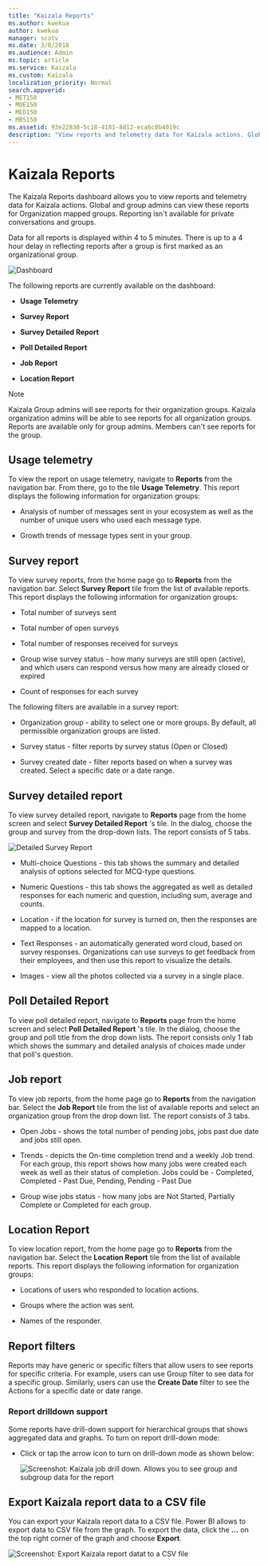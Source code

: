 ```yaml
---
title: "Kaizala Reports"
ms.author: kwekua
author: kwekua
manager: scotv
ms.date: 3/8/2018
ms.audience: Admin
ms.topic: article
ms.service: Kaizala
ms.custom: Kaizala
localization_priority: Normal
search.appverid:
- MET150
- MOE150
- MED150
- MBS150
ms.assetid: 93e22838-5c18-4181-8d12-eca6c0b4019c
description: "View reports and telemetry data for Kaizala actions. Global and group admins can view these reports for Organization mapped groups. Reporting isn't available for private conversations and groups. Data for all reports is displayed within 4 to 5 minutes. There is up to a 4 hour delay in reflecting reports after a group is first marked as an organizational group."
---
```


# Kaizala Reports

The Kaizala Reports dashboard allows you to view reports and telemetry data for Kaizala actions. Global and group admins can view these reports for Organization mapped groups. Reporting isn't available for private conversations and groups.
  
Data for all reports is displayed within 4 to 5 minutes. There is up to a 4 hour delay in reflecting reports after a group is first marked as an organizational group. 
  
![Dashboard](media/a4dc7619-40f0-4886-bf66-b59669d72251.jpg)
  
The following reports are currently available on the dashboard:
  
- **Usage Telemetry**
    
- **Survey Report**
    
- **Survey Detailed Report**
    
- **Poll Detailed Report**
    
- **Job Report**
    
- **Location Report**
    
> [!NOTE]
> Kaizala Group admins will see reports for their organization groups. Kaizala organization admins will be able to see reports for all organization groups. Reports are available only for group admins. Members can't see reports for the group. 
  
## Usage telemetry

To view the report on usage telemetry, navigate to **Reports** from the navigation bar. From there, go to the tile **Usage Telemetry**. This report displays the following information for organization groups: 
  
- Analysis of number of messages sent in your ecosystem as well as the number of unique users who used each message type.
    
- ﻿Growth trends of message types sent in your group﻿.
    
## Survey report

To view survey reports, from the home page go to **Reports** from the navigation bar. Select **Survey Report** tile from the list of available reports. This report displays the following information for organization groups: 
  
- Total number of surveys sent
    
- Total number of open surveys
    
- Total number of responses received for surveys
    
- Group wise survey status - how many surveys are still open (active), and which users can respond versus how many are already closed or expired
    
- Count of responses for each survey
    
The following filters are available in a survey report:
  
- Organization group - ability to select one or more groups. By default, all permissible organization groups are listed.
    
- Survey status - filter reports by survey status (Open or Closed)
    
- Survey created date - filter reports based on when a survey was created. Select a specific date or a date range.
    
## Survey detailed report

To view survey detailed report, navigate to **Reports** page from the home screen and select **Survey Detailed Report** 's tile. In the dialog, choose the group and survey from the drop-down lists. The report consists of 5 tabs. 
  
![Detailed Survey Report](media/fd37133a-893f-4012-88a7-6c40c412b3ef.png)
  
- Multi-choice Questions - this tab shows the summary and detailed analysis of options selected for MCQ-type questions.
    
- Numeric Questions - this tab shows the aggregated as well as detailed responses for each numeric and question, including sum, average and counts.
    
- Location - if the location for survey is turned on, then the responses are mapped to a location.
    
- Text Responses - an automatically generated word cloud, based on survey responses. Organizations can use surveys to get feedback from their employees, and then use this report to visualize the details.
    
- Images - view all the photos collected via a survey in a single plac﻿e.
    
## Poll Detailed Report

To view poll detailed report, navigate to **Reports** page from the home screen and select **Poll Detailed Report** 's tile. In the dialog, choose the group and poll title from the drop down lists. The report consists only 1 tab which shows the summary and detailed analysis of choices made under that poll's question. 
  
## Job report

To view job reports, from the home page go to **Reports** from the navigation bar. Select the **Job Report** tile from the list of available reports and select an organization group from the drop down list. The report consists of 3 tabs. 
  
- Open Jobs - shows the total number of pending jobs, jobs past due date and jobs still open.
    
- Trends - depicts the On-time completion trend and a weekly Job trend. For each group, this report shows how many jobs were created each week as well as their status of completion. Jobs could be - Completed, Completed - Past Due, Pending, Pending - Past Due
    
- Group wise jobs status - how many jobs are Not Started, Partially Complete or Completed for each group.
    
## Location Report

To view location report, from the home page go to **Reports** from the navigation bar. Select the **Location Report** tile from the list of available reports. This report displays the following information for organization groups: 
  
- Locations of users who responded to location actions.
    
- Groups where the action was sent.
    
- Names of the responde﻿r.
    
## Report filters

Reports may have generic or specific filters that allow users to see reports for specific criteria. For example, users can use Group filter to see data for a specific group. Similarly, users can use the **Create Date** filter to see the Actions for a specific date or date range. 
  
### Report drilldown support

Some reports have drill-down support for hierarchical groups that shows aggregated data and graphs. To turn on report drill-down mode:
  
- Click or tap the arrow icon to turn on drill-down mode as shown below:
    
    ![Screenshot: Kaizala job drill down. Allows you to see group and subgroup data for the report](media/e4dbff79-a196-4fbf-a67d-ab4f5a131f59.png)
  
## Export Kaizala report data to a CSV file

You can export your Kaizala report data to a CSV file. Power BI allows to export data to CSV file from the graph. To export the data, click the **…** on the top right corner of the graph and choose **Export**.
  
![Screenshot: Export Kaizala report datat to a CSV file](media/447cbac6-24fa-4b11-b05f-a84758e55c39.png)
  

